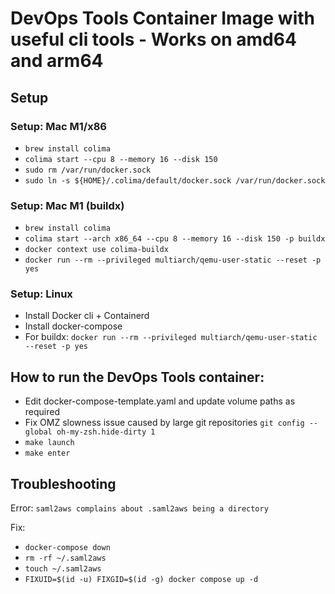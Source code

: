 # DevOps Tools Container Image with useful cli tools - Works on amd64 and arm64

## Setup

### Setup: Mac M1/x86
- `brew install colima`
- `colima start --cpu 8 --memory 16 --disk 150`
- `sudo rm /var/run/docker.sock`
- `sudo ln -s ${HOME}/.colima/default/docker.sock /var/run/docker.sock`

### Setup: Mac M1 (buildx)
- `brew install colima`
- `colima start --arch x86_64 --cpu 8 --memory 16 --disk 150 -p buildx`
- `docker context use colima-buildx`
- `docker run --rm --privileged multiarch/qemu-user-static --reset -p yes`

### Setup: Linux
- Install Docker cli + Containerd
- Install docker-compose
- For buildx: `docker run --rm --privileged multiarch/qemu-user-static --reset -p yes`

## How to run the DevOps Tools container:
- Edit docker-compose-template.yaml and update volume paths as required
- Fix OMZ slowness issue caused by large git repositories `git config --global oh-my-zsh.hide-dirty 1`
- `make launch`
- `make enter`

## Troubleshooting
Error: `saml2aws complains about .saml2aws being a directory`

Fix:
- `docker-compose down`
- `rm -rf ~/.saml2aws`
- `touch ~/.saml2aws`
- `FIXUID=$(id -u) FIXGID=$(id -g) docker compose up -d`
